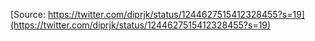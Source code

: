 [Source: https://twitter.com/diprjk/status/1244627515412328455?s=19](https://twitter.com/diprjk/status/1244627515412328455?s=19)